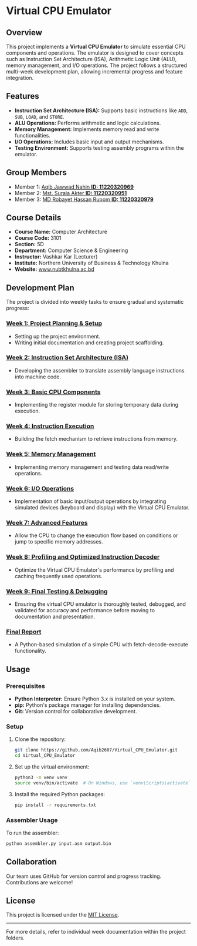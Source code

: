 # Virtual CPU Emulator

## Overview
This project implements a **Virtual CPU Emulator** to simulate essential CPU components and operations. The emulator is designed to cover concepts such as Instruction Set Architecture (ISA), Arithmetic Logic Unit (ALU), memory management, and I/O operations. The project follows a structured multi-week development plan, allowing incremental progress and feature integration.

## Features
- **Instruction Set Architecture (ISA):** Supports basic instructions like `ADD`, `SUB`, `LOAD`, and `STORE`.
- **ALU Operations:** Performs arithmetic and logic calculations.
- **Memory Management:** Implements memory read and write functionalities.
- **I/O Operations:** Includes basic input and output mechanisms.
- **Testing Environment:** Supports testing assembly programs within the emulator.

## Group Members
- Member 1: [Aqib Jawwad Nahin **ID: 11220320969**](mailto:aqibjawwad2607@gmail.com)
- Member 2: [Mst. Suraia Akter **ID: 11220320951**](mailto:aktersuraia123@gmail.com)
- Member 3: [MD Robayet Hassan Rupom **ID: 11220320979**](mailto:rupomhossain58@gmail.com)

## Course Details
- **Course Name:** Computer Architecture 
- **Course Code:** 3101 
- **Section:** 5D 
- **Department:** Computer Science & Engineering 
- **Instructor:** Vashkar Kar  (Lecturer)
- **Institute:** Northern University of Business & Technology Khulna
- **Website:** www.nubtkhulna.ac.bd

## Development Plan
The project is divided into weekly tasks to ensure gradual and systematic progress:

### [Week 1: Project Planning & Setup](https://github.com/Aqib2607/Virtual_CPU_Emulator/blob/main/Week%2001/Week%2001.md)
- Setting up the project environment.
- Writing initial documentation and creating project scaffolding.

### [Week 2: Instruction Set Architecture (ISA)](https://github.com/Aqib2607/Virtual_CPU_Emulator/blob/main/Week%2002/Week%2002.md)
- Developing the assembler to translate assembly language instructions into machine code.

### [Week 3: Basic CPU Components](https://github.com/Aqib2607/Virtual_CPU_Emulator/blob/main/Week%2003/Week%2003.md)
- Implementing the register module for storing temporary data during execution.

### [Week 4: Instruction Execution](https://github.com/Aqib2607/Virtual_CPU_Emulator/blob/main/Week%2004/Week%2004.md)
- Building the fetch mechanism to retrieve instructions from memory.

### [Week 5: Memory Management](https://github.com/Aqib2607/Virtual_CPU_Emulator/blob/main/Week%2005/Week%2005.md)
- Implementing memory management and testing data read/write operations.

### [Week 6: I/O Operations](https://github.com/Aqib2607/Virtual_CPU_Emulator/blob/main/Week%2006/Week%2006.md)
- Implementation of basic input/output operations by integrating simulated devices (keyboard and display) with the Virtual CPU Emulator.

### [Week 7: Advanced Features](https://github.com/Aqib2607/Virtual_CPU_Emulator/blob/main/Week%2007/Week%2007.md)
- Allow the CPU to change the execution flow based on conditions or jump to specific memory addresses.

### [Week 8: Profiling and Optimized Instruction Decoder](https://github.com/Aqib2607/Virtual_CPU_Emulator/blob/main/Week%2008/Week%2008.md)
- Optimize the Virtual CPU Emulator's performance by profiling and caching frequently used operations.

### [Week 9: Final Testing & Debugging](https://github.com/Aqib2607/Virtual_CPU_Emulator/blob/main/Week%2009/Week%2009.md)
- Ensuring the virtual CPU emulator is thoroughly tested, debugged, and validated for accuracy and performance before moving to documentation and presentation.

### [Final Report](https://github.com/Aqib2607/Virtual_CPU_Emulator/blob/main/Final%20Report/Final%20Document.md)
- A Python-based simulation of a simple CPU with fetch-decode-execute functionality.

## Usage

### Prerequisites
- **Python Interpreter:** Ensure Python 3.x is installed on your system.
- **pip:** Python's package manager for installing dependencies.
- **Git:** Version control for collaborative development.

### Setup
1. Clone the repository:
   ```bash
   git clone https://github.com/Aqib2607/Virtual_CPU_Emulator.git
   cd Virtual_CPU_Emulator

   ```
2. Set up the virtual environment:
   ```bash
   python3 -m venv venv
   source venv/bin/activate  # On Windows, use `venv\Scripts\activate`
   ```
3. Install the required Python packages:
   ```bash
   pip install -r requirements.txt
   ```

### Assembler Usage
To run the assembler:
```bash
python assembler.py input.asm output.bin
```

## Collaboration
Our team uses GitHub for version control and progress tracking. Contributions are welcome!

## License
This project is licensed under the [MIT License](LICENSE).

---
For more details, refer to individual week documentation within the project folders.
